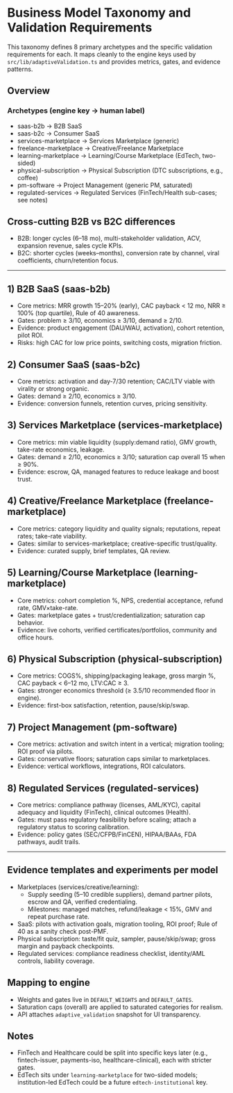 # Business Model Taxonomy and Validation Requirements

This taxonomy defines 8 primary archetypes and the specific validation requirements for each. It maps cleanly to the engine keys used by `src/lib/adaptiveValidation.ts` and provides metrics, gates, and evidence patterns.

## Overview

### Archetypes (engine key → human label)

- saas-b2b → B2B SaaS
- saas-b2c → Consumer SaaS
- services-marketplace → Services Marketplace (generic)
- freelance-marketplace → Creative/Freelance Marketplace
- learning-marketplace → Learning/Course Marketplace (EdTech, two-sided)
- physical-subscription → Physical Subscription (DTC subscriptions, e.g., coffee)
- pm-software → Project Management (generic PM, saturated)
- regulated-services → Regulated Services (FinTech/Health sub-cases; see notes)

## Cross-cutting B2B vs B2C differences

- B2B: longer cycles (6–18 mo), multi-stakeholder validation, ACV, expansion revenue, sales cycle KPIs.
- B2C: shorter cycles (weeks–months), conversion rate by channel, viral coefficients, churn/retention focus.

---

## 1) B2B SaaS (saas-b2b)

- Core metrics: MRR growth 15–20% (early), CAC payback < 12 mo, NRR ≥ 100% (top quartile), Rule of 40 awareness.
- Gates: problem ≥ 3/10, economics ≥ 3/10, demand ≥ 2/10.
- Evidence: product engagement (DAU/WAU, activation), cohort retention, pilot ROI.
- Risks: high CAC for low price points, switching costs, migration friction.

## 2) Consumer SaaS (saas-b2c)

- Core metrics: activation and day-7/30 retention; CAC/LTV viable with virality or strong organic.
- Gates: demand ≥ 2/10, economics ≥ 3/10.
- Evidence: conversion funnels, retention curves, pricing sensitivity.

## 3) Services Marketplace (services-marketplace)

- Core metrics: min viable liquidity (supply:demand ratio), GMV growth, take-rate economics, leakage.
- Gates: demand ≥ 2/10, economics ≥ 3/10; saturation cap overall 15 when ≥ 90%.
- Evidence: escrow, QA, managed features to reduce leakage and boost trust.

## 4) Creative/Freelance Marketplace (freelance-marketplace)

- Core metrics: category liquidity and quality signals; reputations, repeat rates; take-rate viability.
- Gates: similar to services-marketplace; creative-specific trust/quality.
- Evidence: curated supply, brief templates, QA review.

## 5) Learning/Course Marketplace (learning-marketplace)

- Core metrics: cohort completion %, NPS, credential acceptance, refund rate, GMV×take-rate.
- Gates: marketplace gates + trust/credentialization; saturation cap behavior.
- Evidence: live cohorts, verified certificates/portfolios, community and office hours.

## 6) Physical Subscription (physical-subscription)

- Core metrics: COGS%, shipping/packaging leakage, gross margin %, CAC payback < 6–12 mo, LTV:CAC ≥ 3.
- Gates: stronger economics threshold (≥ 3.5/10 recommended floor in engine).
- Evidence: first-box satisfaction, retention, pause/skip/swap.

## 7) Project Management (pm-software)

- Core metrics: activation and switch intent in a vertical; migration tooling; ROI proof via pilots.
- Gates: conservative floors; saturation caps similar to marketplaces.
- Evidence: vertical workflows, integrations, ROI calculators.

## 8) Regulated Services (regulated-services)

- Core metrics: compliance pathway (licenses, AML/KYC), capital adequacy and liquidity (FinTech), clinical outcomes (Health).
- Gates: must pass regulatory feasibility before scaling; attach a regulatory status to scoring calibration.
- Evidence: policy gates (SEC/CFPB/FinCEN), HIPAA/BAAs, FDA pathways, audit trails.

---

## Evidence templates and experiments per model

- Marketplaces (services/creative/learning):
  - Supply seeding (5–10 credible suppliers), demand partner pilots, escrow and QA, verified credentialing.
  - Milestones: managed matches, refund/leakage < 15%, GMV and repeat purchase rate.
- SaaS: pilots with activation goals, migration tooling, ROI proof; Rule of 40 as a sanity check post-PMF.
- Physical subscription: taste/fit quiz, sampler, pause/skip/swap; gross margin and payback checkpoints.
- Regulated services: compliance readiness checklist, identity/AML controls, liability coverage.

## Mapping to engine

- Weights and gates live in `DEFAULT_WEIGHTS` and `DEFAULT_GATES`.
- Saturation caps (overall) are applied to saturated categories for realism.
- API attaches `adaptive_validation` snapshot for UI transparency.

## Notes

- FinTech and Healthcare could be split into specific keys later (e.g., fintech-issuer, payments-iso, healthcare-clinical), each with stricter gates.
- EdTech sits under `learning-marketplace` for two-sided models; institution-led EdTech could be a future `edtech-institutional` key.
